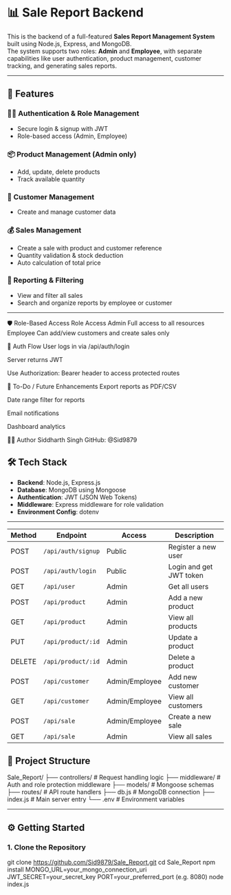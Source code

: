 # 📊 Sale Report Backend

This is the backend of a full-featured **Sales Report Management System** built using Node.js, Express, and MongoDB.  
The system supports two roles: **Admin** and **Employee**, with separate capabilities like user authentication, product management, customer tracking, and generating sales reports.

---

## 🚀 Features

### 🧑‍💼 Authentication & Role Management
- Secure login & signup with JWT
- Role-based access (Admin, Employee)

### 📦 Product Management (Admin only)
- Add, update, delete products
- Track available quantity

### 👥 Customer Management
- Create and manage customer data

### 💰 Sales Management
- Create a sale with product and customer reference
- Quantity validation & stock deduction
- Auto calculation of total price

### 📄 Reporting & Filtering
- View and filter all sales
- Search and organize reports by employee or customer

---

🛡 Role-Based Access
Role	Access
Admin	Full access to all resources
Employee	Can add/view customers and create sales only

🔐 Auth Flow
User logs in via /api/auth/login

Server returns JWT

Use Authorization: Bearer <token> header to access protected routes


🧪 To-Do / Future Enhancements
Export reports as PDF/CSV

Date range filter for reports

Email notifications

Dashboard analytics

👨‍💻 Author
Siddharth Singh
GitHub: @Sid9879

## 🛠 Tech Stack

- **Backend**: Node.js, Express.js
- **Database**: MongoDB using Mongoose
- **Authentication**: JWT (JSON Web Tokens)
- **Middleware**: Express middleware for role validation
- **Environment Config**: dotenv

---

| Method | Endpoint           | Access         | Description             |
| ------ | ------------------ | -------------- | ----------------------- |
| POST   | `/api/auth/signup` | Public         | Register a new user     |
| POST   | `/api/auth/login`  | Public         | Login and get JWT token |
| GET    | `/api/user`        | Admin          | Get all users           |
| POST   | `/api/product`     | Admin          | Add a new product       |
| GET    | `/api/product`     | Admin          | View all products       |
| PUT    | `/api/product/:id` | Admin          | Update a product        |
| DELETE | `/api/product/:id` | Admin          | Delete a product        |
| POST   | `/api/customer`    | Admin/Employee | Add new customer        |
| GET    | `/api/customer`    | Admin/Employee | View all customers      |
| POST   | `/api/sale`        | Admin/Employee | Create a new sale       |
| GET    | `/api/sale`        | Admin          | View all sales          |


## 📁 Project Structure

Sale_Report/
├── controllers/ # Request handling logic
├── middleware/ # Auth and role protection middleware
├── models/ # Mongoose schemas
├── routes/ # API route handlers
├── db.js # MongoDB connection
├── index.js # Main server entry
└── .env # Environment variables


---

## ⚙️ Getting Started

### 1. Clone the Repository

git clone https://github.com/Sid9879/Sale_Report.git
cd Sale_Report
npm install
MONGO_URL=your_mongo_connection_uri
JWT_SECRET=your_secret_key
PORT=your_preferred_port (e.g. 8080)
node index.js




